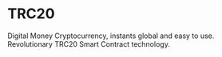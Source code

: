 # TRC20
Digital Money Cryptocurrency, instants global and easy to use. Revolutionary TRC20 Smart Contract technology.
